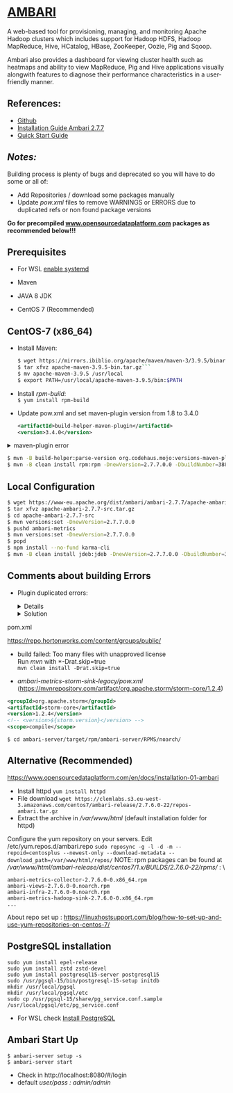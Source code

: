 # [AMBARI](https://ambari.apache.org/)

A web-based tool for provisioning, managing, and monitoring Apache Hadoop clusters which includes support for Hadoop HDFS, Hadoop MapReduce, Hive, HCatalog, HBase, ZooKeeper, Oozie, Pig and Sqoop. 

Ambari also provides a dashboard for viewing cluster health such as heatmaps and ability to view MapReduce, Pig and Hive applications visually alongwith features to diagnose their performance characteristics in a user-friendly manner.

## References: 
- [Github](https://github.com/apache/ambari)
- [Installation Guide Ambari 2.7.7](https://cwiki.apache.org/confluence/display/AMBARI/Installation+Guide+for+Ambari+2.7.7)
- [Quick Start Guide](https://cwiki.apache.org/confluence/display/AMBARI/Quick+Start+Guide)

## ***Notes:***
Building process is plenty of bugs and deprecated so you will have to do some or all of:
- Add Repositories / download some packages manually
- Update *pow.xml* files to remove WARNINGS or ERRORS due to duplicated refs or non found package versions

**Go for precompiled www.opensourcedataplatform.com packages as recommended below!!!**


## Prerequisites
- For WSL [enable systemd](https://devblogs.microsoft.com/commandline/systemd-support-is-now-available-in-wsl/)

- Maven
- JAVA 8 JDK
- CentOS 7 (Recommended)

## CentOS-7 (x86_64)

- Install Maven: 
    ```sh
    $ wget https://mirrors.ibiblio.org/apache/maven/maven-3/3.9.5/binaries/apache-maven-3.9.5-bin.tar.gz```
    $ tar xfvz apache-maven-3.9.5-bin.tar.gz```
    $ mv apache-maven-3.9.5 /usr/local
    $ export PATH=/usr/local/apache-maven-3.9.5/bin:$PATH
    ```
- Install *rpm-build*: \
```$ yum install rpm-build```

- Update pow.xml and set maven-plugin version from 1.8 to 3.4.0
    ```xml
    <artifactId>build-helper-maven-plugin</artifactId>
    <version>3.4.0</version>
    ```
<details><summary>maven-plugin error</summary>

```
[ERROR] Failed to execute goal org.codehaus.mojo:versions-maven-plugin:2.14.1:set (default-cli) on project ambari: Execution default-cli of goal org.codehaus.mojo:versions-maven-plugin:2.14.1:set failed: Unable to load the mojo 'set' (or one of its required components) from the plugin 'org.codehaus.mojo:versions-maven-plugin:2.14.1': com.google.inject.ProvisionException: Guice provision errors:
```
</details>

```bash
$ mvn -B build-helper:parse-version org.codehaus.mojo:versions-maven-plugin:2.5:set -DnewVersion=\${parsedVersion.majorVersion}.\${parsedVersion.minorVersion}.\${parsedVersion.incrementalVersion}`
$ mvn -B clean install rpm:rpm -DnewVersion=2.7.7.0.0 -DbuildNumber=388e072381e71c7755673b7743531c03a4d61be8 -DskipTests -Dpython.ver="python >= 2.6" -Drat.skip=true
```

## Local Configuration
```sh
$ wget https://www-eu.apache.org/dist/ambari/ambari-2.7.7/apache-ambari-2.7.7-src.tar.gz
$ tar xfvz apache-ambari-2.7.7-src.tar.gz
$ cd apache-ambari-2.7.7-src
$ mvn versions:set -DnewVersion=2.7.7.0.0
$ pushd ambari-metrics
$ mvn versions:set -DnewVersion=2.7.7.0.0
$ popd
$ npm install --no-fund karma-cli
$ mvn -B clean install jdeb:jdeb -DnewVersion=2.7.7.0.0 -DbuildNumber=388e072381e71c7755673b7743531c03a4d61be8 -DskipTests -Dpython.ver="python >= 2.6" -Drat.skip=true
```


## Comments about building Errors
- Plugin duplicated errors:
    <details>

    ```sh
    [WARNING] Some problems were encountered while building the effective model for org.apache.ambari:ambari-agent:jar:2.7.7.0.0
    [WARNING] 'dependencies.dependency.(groupId:artifactId:type:classifier)' must be unique: org.apache.zookeeper:zookeeper:jar -> duplicate declaration of version (?) @ line 142, column 17
    [WARNING]
    [WARNING] Some problems were encountered while building the effective model for org.apache.ambari:ambari-logsearch-logfeeder:jar:2.7.7.0.0
    [WARNING] 'build.plugins.plugin.(groupId:artifactId)' must be unique but found duplicate declaration of plugin org.apache.maven.plugins:maven-compiler-plugin @ line 334, column 15
    [WARNING]
    [WARNING] Some problems were encountered while building the effective model for org.apache.ambari:ambari-serviceadvisor:jar:1.0.0.0-SNAPSHOT
    [WARNING] 'build.plugins.plugin.version' for org.vafer:jdeb is missing. @ line 132, column 15
    ```
    </details>
    <details> <summary> Solution </summary>
    Check *pow.xml* files and remove/comment duplicates (meaning same groupId:artifactId:type:classifier XML tags)
    </details>
pom.xml
<!-- <url>https://nexus-private.hortonworks.com/nexus/content/groups/public/</url> -->
<url>https://repo.hortonworks.com/content/groups/public/</url>


- build failed: Too many files with unapproved license \
Run *mvn* with *-Drat.skip=true \
```mvn clean install -Drat.skip=true```



- *ambari-metrics-storm-sink-legacy/pow.xml* (https://mvnrepository.com/artifact/org.apache.storm/storm-core/1.2.4)
```xml
<groupId>org.apache.storm</groupId>
<artifactId>storm-core</artifactId>
<version>1.2.4</version>
<!-- <version>${storm.version}</version> -->      
<scope>compile</scope>
```

```$ cd ambari-server/target/rpm/ambari-server/RPMS/noarch/```


## Alternative (Recommended)

https://www.opensourcedataplatform.com/en/docs/installation-01-ambari

- Install httpd ```yum install httpd```
- File download ```wget https://clemlabs.s3.eu-west-3.amazonaws.com/centos7/ambari-release/2.7.6.0-22/repos-ambari.tar.gz```
- Extract the archive in */var/www/html* (default installation folder for httpd)

Configure the yum repository on your servers. Edit /etc/yum.repos.d/ambari.repo
```sudo reposync -g -l -d -m --repoid=centosplus --newest-only --download-metadata --download_path=/var/www/html/repos/```
NOTE: rpm packages can be found at */var/www/html/ambari-release/dist/centos7/1.x/BUILDS/2.7.6.0-22/rpms/* : \
```
ambari-metrics-collector-2.7.6.0-0.x86_64.rpm
ambari-views-2.7.6.0-0.noarch.rpm
ambari-infra-2.7.6.0-0.noarch.rpm
ambari-metrics-hadoop-sink-2.7.6.0-0.x86_64.rpm
...
```
About repo set up : https://linuxhostsupport.com/blog/how-to-set-up-and-use-yum-repositories-on-centos-7/

## PostgreSQL installation
```
sudo yum install epel-release
sudo yum install zstd zstd-devel
sudo yum install postgresql15-server postgresql15
sudo /usr/pgsql-15/bin/postgresql-15-setup initdb
mkdir /usr/local/pgsql
mkdir /usr/local/pgsql/etc
sudo cp /usr/pgsql-15/share/pg_service.conf.sample /usr/local/pgsql/etc/pg_service.conf
```
- For WSL check [Install PostgreSQL](https://learn.microsoft.com/en-us/windows/wsl/tutorials/wsl-database#install-postgresql)


## Ambari Start Up
```
$ ambari-server setup -s
$ ambari-server start
```

- Check in http://localhost:8080/#/login
- default *user/pass : admin/admin*